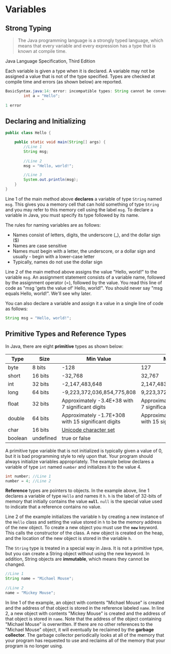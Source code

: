Variables
=========

## Strong Typing

> The Java programming language is a strongly typed language, which means that every variable and every expression has a type that is known at compile time.

Java Language Specification, Third Edition


Each variable is given a type when it is declared.  A variable may not be assigned a value that is not of the type specified.  Types are checked at compile time and errors (as shown below) are reported.

```java
BasicSyntax.java:14: error: incompatible types: String cannot be converted to int
		int a = "Hello";
		        ^
1 error
```

## Declaring and Initializing

```java
public class Hello {

    public static void main(String[] args) {
        //Line 1               
        String msg;
        
        //Line 2
        msg = "Hello, world!";

        //Line 3
        System.out.println(msg);
    }
}
```

Line 1 of the main method above **declares** a variable of type ```String``` named ```msg```.  This gives you a memory cell that can hold something of type ```String``` and you may refer to this memory cell using the label ```msg```.  To declare a variable in Java, you must specify its type followed by its name.  

The rules for naming variables are as follows:

- Names consist of letters, digits, the underscore (_), and the dollar sign ($)
- Names are case sensitive
- Names must begin with a letter, the underscore, or a dollar sign and usually - begin with a lower-case letter
- Typically, names do not use the dollar sign

Line 2 of the main method above assigns the value "Hello, world!" to the variable ```msg```. An assignment statement consists of a variable name, followed by the assignment operator (=), followed by the value.  You read this line of code as "msg 'gets the value of' Hello, world!".  You should never say "msg equals Hello, world!".  We'll see why later.

You can also declare a variable and assign it a value in a single line of code as follows:

```java
String msg = "Hello, world!";
```
## Primitive Types and Reference Types

In Java, there are eight **primitive** types as shown below:

| Type | Size | Min Value | Max Value |
| ---- | -----| ----- | ----- |
| byte	 | 8 bits | -128 | 127 |
| short | 16 bits | -32,768 | 32,767 |
| int	| 32 bits | -2,147,483,648 | 2,147,483,647 |
| long	| 64 bits | -9,223,372,036,854,775,808 | 9,223,372,036,854,775,807 |
| float|	 32 bits | Approximately -3.4E+38 with 7 significant digits | Approximately 3.4E+38 with 7 significant digits |
| double| 64 bits | Approximately -1.7E+308 with 15 significant digits | Approximately 1.7E+308 with 15 significant digits |
| char	| 16 bits | [Unicode character set](http://unicode.org/charts/) | 
| boolean |	 undefined	| true or false| 

A primitive type variable that is not initialized is typically given a value of 0, but it is bad programming style to rely upon that.  Your program should always initialize variables appropriately.  The example below declares a variable of type ```int``` named ```number``` and initializes it to the value 4.

```java
int number; //Line 1
number = 4; //Line 2
```

**Reference** types are pointers to objects.  In the example above, line 1 declares a variable of type ```Hello``` and names it ```h```.  ```h``` is the label of 32-bits of memory that initially contains the value **```null```**.  ```null``` is the special value used to indicate that a reference contains no value.

Line 2 of the example initializes the variable ```h``` by creating a new instance of the ```Hello``` class and setting the value stored in ```h``` to be the memory address of the new object.  To create a new object you must use the **```new```** keyword.  This calls the constructor of the class.  A new object is created on the heap, and the location of the new object is stored in the variable ```h```.

The ```String``` type is treated in a special way in Java.  It is not a primitive type, but you can create a String object without using the new keyword.  In addition, String objects are **immutable**, which means they cannot be changed.  

```java
//Line 1
String name = "Michael Mouse";
        
//Line 2
name = "Mickey Mouse";
```

In line 1 of the example, an object with contents "Michael Mouse" is created and the address of that object is stored in the reference labeled ```name```.  In line 2, a new object with contents "Mickey Mouse" is created and the address of that object is stored in ```name```.  Note that the address of the object containing "Michael Mouse" is overwritten.  If there are no other references to the "Michael Mouse" object, it will eventually be reclaimed by the **garbage collector**.  The garbage collector periodically looks at all of the memory that your program has requested to use and reclaims all of the memory that your program is no longer using.